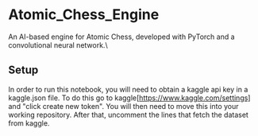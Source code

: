 # Atomic_Chess_Engine
 An AI-based engine for Atomic Chess, developed with PyTorch and a convolutional neural network.\

## Setup
 In order to run this notebook, you will need to obtain a kaggle api key in a kaggle.json file. To do this go to kaggle[https://www.kaggle.com/settings] and "click create new token". 
 You will then need to move this into your working repository. After that, uncomment the lines that fetch the dataset from kaggle.
